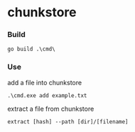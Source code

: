 # chunkstore

### Build
```
go build .\cmd\
```
### Use
add a file into chunkstore
```
.\cmd.exe add example.txt
```

extract a file from chunkstore
```
extract [hash] --path [dir]/[filename]
```
